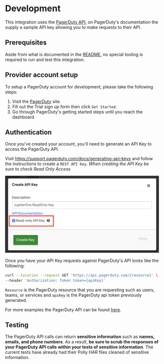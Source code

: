 # Development

This integration uses the
[PagerDuty API](https://developer.pagerduty.com/api-reference/), on PagerDuty's
documentation the supply a sample API key allowing you to make requests to their
API.

## Prerequisites

Aside from what is documented in the [README](../README.md), no special tooling
is required to run and test this integration.

## Provider account setup

To setup a PagerDuty account for development, please take the following steps:

1. Visit the [PagerDuty](https://www.pagerduty.com/sign-up/) site.
1. Fill out the Trial sign up form then click `Get Started`.
1. Go through PagerDuty's getting started steps until you reach the dashboard.

## Authentication

Once you've created your account, you'll need to generate an API Key to access
the PagerDuty API.

Visit https://support.pagerduty.com/docs/generating-api-keys and follow the
instructions to create a `REST API Key`. _When creating the API Key be sure to
check Read Only Access_

![](./read-only-key.png)

Once you have your API Key requests against PagerDuty's API looks like the
following:

```bash
curl --location --request GET 'https://api.pagerduty.com/{resource}' \
--header 'Authorization: Token token={apiKey}'
```

`Resource` is the PagerDuty resource that you are requesting such as users,
teams, or services and `apiKey` is the PagerDuty api token previously generated.

For more examples the PagerDuty API can be found
[here](https://developer.pagerduty.com/api-reference/).

## Testing

The PagerDuty API calls can return **sensitive information** such as **names, emails, and phone numbers**. As a result, **be sure to scrub the responses of your PagerDuty API calls within your tests of sensitive information**. The current tests have already had their Polly HAR files cleaned of sensitive information.
